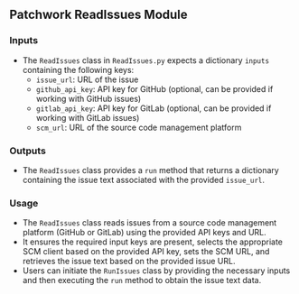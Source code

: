## Patchwork ReadIssues Module

### Inputs
- The `ReadIssues` class in `ReadIssues.py` expects a dictionary `inputs` containing the following keys:
  - `issue_url`: URL of the issue
  - `github_api_key`: API key for GitHub (optional, can be provided if working with GitHub issues)
  - `gitlab_api_key`: API key for GitLab (optional, can be provided if working with GitLab issues)
  - `scm_url`: URL of the source code management platform

### Outputs
- The `ReadIssues` class provides a `run` method that returns a dictionary containing the issue text associated with the provided `issue_url`.

### Usage
- The `ReadIssues` class reads issues from a source code management platform (GitHub or GitLab) using the provided API keys and URL.
- It ensures the required input keys are present, selects the appropriate SCM client based on the provided API key, sets the SCM URL, and retrieves the issue text based on the provided issue URL.
- Users can initiate the `RunIssues` class by providing the necessary inputs and then executing the `run` method to obtain the issue text data.
